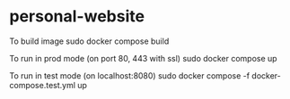 # personal-website
To build image
sudo docker compose build

To run in prod mode (on port 80, 443 with ssl)
sudo docker compose up

To run in test mode (on localhost:8080)
sudo docker compose -f docker-compose.test.yml up